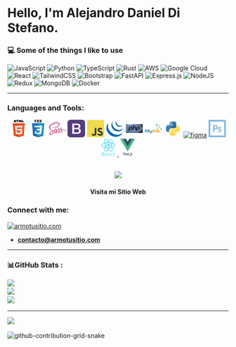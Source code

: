 # Hello, I'm Alejandro Daniel Di Stefano.

### 💻 Some of the things I like to use
![JavaScript](https://img.shields.io/badge/javascript-%23323330.svg?style=flat&logo=javascript&logoColor=%23F7DF1E) ![Python](https://img.shields.io/badge/python-3670A0?style=flat&logo=python&logoColor=ffdd54) ![TypeScript](https://img.shields.io/badge/typescript-%23007ACC.svg?style=flat&logo=typescript&logoColor=white) ![Rust](https://img.shields.io/badge/rust-%23000000.svg?style=flat&logo=rust&logoColor=white) ![AWS](https://img.shields.io/badge/AWS-%23FF9900.svg?style=flat&logo=amazon-aws&logoColor=white) ![Google Cloud](https://img.shields.io/badge/Google%20Cloud-%234285F4.svg?style=flat&logo=google-cloud&logoColor=white) ![React](https://img.shields.io/badge/react-%2320232a.svg?style=flat&logo=react&logoColor=%2361DAFB) ![TailwindCSS](https://img.shields.io/badge/tailwindcss-%2338B2AC.svg?style=flat&logo=tailwind-css&logoColor=white) ![Bootstrap](https://img.shields.io/badge/bootstrap-%23563D7C.svg?style=flat&logo=bootstrap&logoColor=white) ![FastAPI](https://img.shields.io/badge/FastAPI-005571?style=flat&logo=fastapi) ![Express.js](https://img.shields.io/badge/express.js-%23404d59.svg?style=flat&logo=express&logoColor=%2361DAFB) ![NodeJS](https://img.shields.io/badge/node.js-6DA55F?style=flat&logo=node.js&logoColor=white) ![Redux](https://img.shields.io/badge/redux-%23593d88.svg?style=flat&logo=redux&logoColor=white) ![MongoDB](https://img.shields.io/badge/MongoDB-%234ea94b.svg?style=flat&logo=mongodb&logoColor=white) ![Docker](https://img.shields.io/badge/docker-%230db7ed.svg?style=flat&logo=docker&logoColor=white)



-----

<h3 align="left">Languages and Tools:</h3>





<p align="center"> 
 <a href="https://www.w3.org/html/" target="_blank"> <img src="https://raw.githubusercontent.com/devicons/devicon/master/icons/html5/html5-original-wordmark.svg" alt="html5" width="40" height="40"/></a> <a href="https://www.w3schools.com/css/" target="_blank"> <img src="https://raw.githubusercontent.com/devicons/devicon/master/icons/css3/css3-original-wordmark.svg" alt="css3" width="40" height="40"/></a> <a href="https://www.w3.org/sass/" target="_blank"><img src="https://raw.githubusercontent.com/devicons/devicon/master/icons/sass/sass-original.svg" alt="sass" style="max-width:100%;" width="40" height="40"></a> <a target="_blank" rel="" href="https://raw.githubusercontent.com/github/explore/80688e429a7d4ef2fca1e82350fe8e3517d3494d/topics/bootstrap/bootstrap.png"> <img src="https://raw.githubusercontent.com/github/explore/80688e429a7d4ef2fca1e82350fe8e3517d3494d/topics/bootstrap/bootstrap.png" style="max-width: 100%;" height="40"></a> <a href="https://developer.mozilla.org/en-US/docs/Web/JavaScript" target="_blank"> <img src="https://raw.githubusercontent.com/devicons/devicon/master/icons/javascript/javascript-original.svg" alt="Javascript" width="40" height="40"/></a> <a href="https://developer.mozilla.org/en-US/docs/Web/jQuery" target="_blank"> <img src="https://raw.githubusercontent.com/devicons/devicon/master/icons/jquery/jquery-original.svg" alt="jquery" width="40" height="40"/></a> <a href="https://www.php.net" rel="nofollow"> <img src="https://raw.githubusercontent.com/devicons/devicon/master/icons/php/php-original.svg" alt="php" style="max-width: 100%;" width="40" height="40"></a> <a href="https://www.mysql.com/" rel=""> <img src="https://raw.githubusercontent.com/devicons/devicon/master/icons/mysql/mysql-original-wordmark.svg" alt="mysql" style="max-width: 100%;" width="40" height="40"></a> <a href="https://www.python.org" rel="nofollow"> <img src="https://raw.githubusercontent.com/devicons/devicon/master/icons/python/python-original.svg" alt="python" style="max-width: 100%;" width="40" height="40"></a> <a href="https://www.figma.com/" target="_blank"> <img src="https://www.vectorlogo.zone/logos/figma/figma-icon.svg" alt="figma" width="40" height="40"/></a> <a href="https://www.photoshop.com/en" target="_blank"> <img src="https://raw.githubusercontent.com/devicons/devicon/master/icons/photoshop/photoshop-line.svg" alt="photoshop" width="40" height="40"/></a> 
<a href="https://reactjs.org/" target="_blank" rel="Drako01"> <img src="https://raw.githubusercontent.com/devicons/devicon/master/icons/react/react-original-wordmark.svg" alt="react" width="40" height="40"/> </a>
<a href="https://vuejs.org/" target="_blank" rel="Drako01"> <img src="https://raw.githubusercontent.com/devicons/devicon/master/icons/vuejs/vuejs-original-wordmark.svg" alt="vuejs" width="40" height="40"/> </a>
</p>





<div align="center" ><br><a href="https://armotusitio.com" target="_blank">
 <img src="https://armotusitio.com/img/Logo-Armo-tu-sitio-com.gif" height="auto" width="350" border-radius= "20px";/></a>
 <br>
 <h4>Visita mi Sitio Web</h4>
 
 </div>

<h3 align="left">Connect with me:</h3>
<p align="left">

<a href="https://www.linkedin.com/in/alejandro-di-stefano-74328a175/" target="blank"><img align="center" src="https://www.pngkey.com/png/detail/14-143268_file-linkedin-logo-svg-linkedin-logo-png-no.png" alt="armotusitio.com" height="30"  /></a>
</p>

- **contacto@armotusitio.com**
---



### 📊GitHub Stats :

![](https://github-readme-stats.vercel.app/api?username=Drako01&theme=gruvbox&hide_border=true&include_all_commits=true&count_private=false)<br/>
![](https://github-readme-streak-stats.herokuapp.com/?user=Drako01&theme=gruvbox&hide_border=true)<br/>
![](https://github-readme-stats.vercel.app/api/top-langs/?username=Drako01&theme=gruvbox&hide_border=true&include_all_commits=true&count_private=false&layout=compact)

---
[![](https://visitcount.itsvg.in/api?id=Drako01&icon=2&color=6&pretty=true)](https://github-visitor-counter-pro.vercel.app)

<!---
Drako01/Drako01 is a ✨ special ✨ repository because its `README.md` (this file) appears on your GitHub profile.
You can click the Preview link to take a look at your changes.
--->


 
 ![github-contribution-grid-snake](https://user-images.githubusercontent.com/90142173/154796318-e529fdc7-2132-4ce7-8417-06b71cf02506.svg)
 
